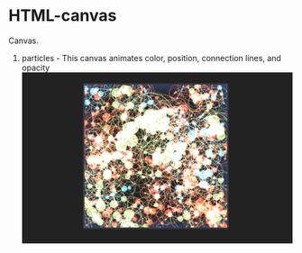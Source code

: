 # HTML-canvas
Canvas.

1. particles - This canvas animates color, position, connection lines, and opacity
![particles canvas html](https://github.com/Amrit-PennySoft/HTML-canvas/blob/master/particles.png)
